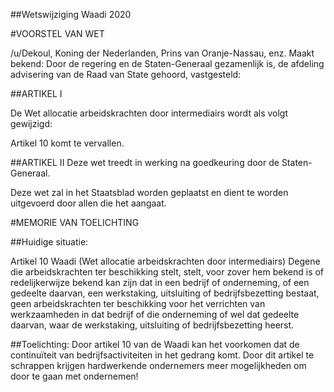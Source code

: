 ##Wetswijziging Waadi 2020 
 
#VOORSTEL VAN WET

/u/Dekoul, Koning der Nederlanden, Prins van Oranje-Nassau, enz. Maakt bekend: Door de regering en de Staten-Generaal gezamenlijk is, de afdeling advisering van de Raad van State gehoord, vastgesteld:

##ARTIKEL I

De Wet allocatie arbeidskrachten door intermediairs wordt als volgt gewijzigd:

Artikel 10 komt te vervallen.

##ARTIKEL II
Deze wet treedt in werking na goedkeuring door de Staten-Generaal.

Deze wet zal in het Staatsblad worden geplaatst en dient te worden uitgevoerd door allen die het aangaat.

#MEMORIE VAN TOELICHTING

##Huidige situatie:

Artikel 10 Waadi (Wet allocatie arbeidskrachten door intermediairs)
Degene die arbeidskrachten ter beschikking stelt, stelt, voor zover hem bekend is of redelijkerwijze bekend kan zijn dat in een bedrijf of onderneming, of een gedeelte daarvan, een werkstaking, uitsluiting of bedrijfsbezetting bestaat, geen arbeidskrachten ter beschikking voor het verrichten van werkzaamheden in dat bedrijf of die onderneming of wel dat gedeelte daarvan, waar de werkstaking, uitsluiting of bedrijfsbezetting heerst.

##Toelichting:
Door artikel 10 van de Waadi kan het voorkomen dat de continuïteit van bedrijfsactiviteiten in het gedrang komt. Door dit artikel te schrappen krijgen hardwerkende ondernemers meer mogelijkheden om door te gaan met ondernemen!
